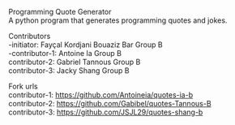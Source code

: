 Programming Quote Generator<br />
A python program that generates programming quotes and jokes.<br />

Contributors<br />
-initiator: Fayçal Kordjani Bouaziz Bar Group B<br />
-contributor-1: Antoine Ia Group B<br />
contributor-2: Gabriel Tannous Group B<br />
contributor-3: Jacky Shang Group B<br />

Fork urls<br />
contributor-1: https://github.com/Antoineia/quotes-ia-b<br />
contributor-2: https://github.com/Gabibel/quotes-Tannous-B<br />
contributor-3: https://github.com/JSJL29/quotes-shang-b<br />
